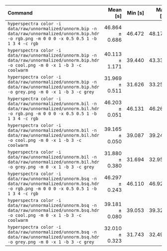 | Command | Mean [s] | Min [s] | Max [s] | Relative |
|:---|---:|---:|---:|---:|
| `hyperspectra color -i data/raw/unnormalized/unnorm.bip -n data/raw/unnormalized/unnorm.bip.hdr -o rgb.png -m 0 0 0 -x 0.5 0.5 1 -b 1 3 4 -c rgb` | 46.864 ± 0.686 | 46.472 | 48.173 | 1.47 ± 0.03 |
| `hyperspectra color -i data/raw/unnormalized/unnorm.bip -n data/raw/unnormalized/unnorm.bip.hdr -o cool.png -m 0 -x 1 -b 3 -c coolwarm` | 40.113 ± 1.171 | 39.440 | 43.336 | 1.26 ± 0.04 |
| `hyperspectra color -i data/raw/unnormalized/unnorm.bip -n data/raw/unnormalized/unnorm.bip.hdr -o grey.png -m 0 -x 1 -b 3 -c grey` | 31.969 ± 0.511 | 31.626 | 33.259 | 1.00 ± 0.02 |
| `hyperspectra color -i data/raw/unnormalized/unnorm.bil -n data/raw/unnormalized/unnorm.bil.hdr -o rgb.png -m 0 0 0 -x 0.5 0.5 1 -b 1 3 4 -c rgb` | 46.203 ± 0.051 | 46.131 | 46.262 | 1.45 ± 0.02 |
| `hyperspectra color -i data/raw/unnormalized/unnorm.bil -n data/raw/unnormalized/unnorm.bil.hdr -o cool.png -m 0 -x 1 -b 3 -c coolwarm` | 39.165 ± 0.050 | 39.087 | 39.248 | 1.23 ± 0.01 |
| `hyperspectra color -i data/raw/unnormalized/unnorm.bil -n data/raw/unnormalized/unnorm.bil.hdr -o grey.png -m 0 -x 1 -b 3 -c grey` | 31.880 ± 0.380 | 31.694 | 32.953 | 1.00 |
| `hyperspectra color -i data/raw/unnormalized/unnorm.bsq -n data/raw/unnormalized/unnorm.bsq.hdr -o rgb.png -m 0 0 0 -x 0.5 0.5 1 -b 1 3 4 -c rgb` | 46.297 ± 0.243 | 46.110 | 46.926 | 1.45 ± 0.02 |
| `hyperspectra color -i data/raw/unnormalized/unnorm.bsq -n data/raw/unnormalized/unnorm.bsq.hdr -o cool.png -m 0 -x 1 -b 3 -c coolwarm` | 39.181 ± 0.080 | 39.053 | 39.322 | 1.23 ± 0.01 |
| `hyperspectra color -i data/raw/unnormalized/unnorm.bsq -n data/raw/unnormalized/unnorm.bsq.hdr -o grey.png -m 0 -x 1 -b 3 -c grey` | 32.010 ± 0.323 | 31.743 | 32.497 | 1.00 ± 0.02 |
